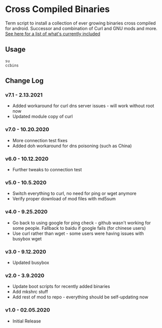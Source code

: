 # Cross Compiled Binaries
Term script to install a collection of ever growing binaries cross compiled for android. Successor and combination of Curl and GNU mods and more. [See here for a list of what's currently included](https://github.com/Zackptg5/Cross-Compiled-Binaries-Android)

## Usage
```
su
ccbins
```

## Change Log
### v7.1 - 2.13.2021
* Added workaround for curl dns server issues - will work without root now
* Updated module copy of curl

### v7.0 - 10.20.2020
* More connection test fixes
* Added doh workaround for dns poisoning (such as China)

### v6.0 - 10.12.2020
* Further tweaks to connection test

### v5.0 - 10.5.2020
* Switch everything to curl, no need for ping or wget anymore
* Verify proper download of mod files with md5sum

### v4.0 - 9.25.2020
* Go back to using google for ping check - github wasn't working for some people. Fallback to baidu if google fails (for chinese users)
* Use curl rather than wget - some users were having issues with busybox wget

### v3.0 - 9.12.2020
* Updated busybox

### v2.0 - 3.9.2020
* Update boot scripts for recently added binaries
* Add mkshrc stuff
* Add rest of mod to repo - everything should be self-updating now

### v1.0 - 02.05.2020
* Initial Release
